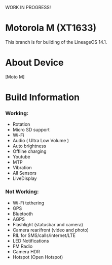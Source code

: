 WORK IN PROGRESS!

Motorola M (XT1633)
==============

This branch is for building of the LineageOS 14.1.

# About Device

[Moto M]

# Build Information

### Working:
 * Rotation
 * Micro SD support
 * Wi-Fi
 * Audio ( Ultra Low Volume )
 * Auto brightness
 * Offline charging
 * Youtube
 * MTP
 * Vibration
 * All Sensors
 * LiveDisplay

### Not Working:
 
 * Wi-Fi tethering
 * GPS
 * Bluetooth
 * AGPS
 * Flashlight (statusbar and camera)
 * Camera rear/front (video and photo) 
 * RIL for SMS/calls/internet/LTE  
 * LED Notifications
 * FM Radio
 * Camera HDR
 * Hotspot (Open Hotspot)
